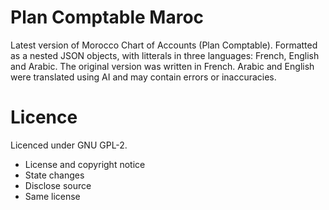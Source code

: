 # Plan Comptable Maroc
Latest version of Morocco Chart of Accounts (Plan Comptable).
Formatted as a nested JSON objects, with litterals in three languages: French, English and Arabic. 
The original version was written in French. Arabic and English were translated using AI and may contain errors or inaccuracies.

# Licence
Licenced under GNU GPL-2.
- License and copyright notice
- State changes
- Disclose source
- Same license
